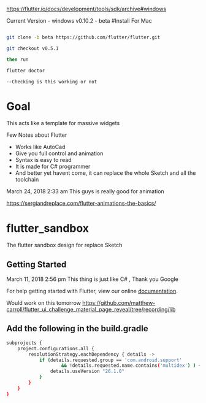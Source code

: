 https://flutter.io/docs/development/tools/sdk/archive#windows

Current Version - windows v0.10.2 - beta
#Install For Mac

```bash

git clone -b beta https://github.com/flutter/flutter.git

git checkout v0.5.1

then run

flutter doctor

--Checking is this working or not

```

# Goal

This acts like a template for massive widgets

Few Notes about Flutter

 - Works like AutoCad
 - Give you full control and animation
 - Syntax is easy to read
 - It is made for C# programmer
 - And better yet havent come, it can replace the whole Sketch and all the toolchain
 

March 24, 2018 2:33 am
This guys is really good  for animation

https://sergiandreplace.com/flutter-animations-the-basics/

# flutter_sandbox

The flutter sandbox design for replace Sketch


## Getting Started

March 11, 2018 2:56 pm
This thing is just like C# , Thank you Google

For help getting started with Flutter, view our online
[documentation](https://flutter.io/).


Would work on this tomorrow
https://github.com/matthew-carroll/flutter_ui_challenge_material_page_reveal/tree/recording/lib


## Add the following in the build.gradle

```bash
subprojects {
    project.configurations.all {
        resolutionStrategy.eachDependency { details ->
            if (details.requested.group == 'com.android.support'
                    && !details.requested.name.contains('multidex') ) {
                details.useVersion "26.1.0"
            }
        }
    }
}
```
